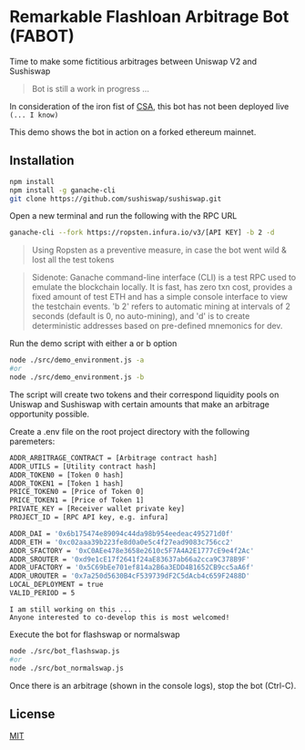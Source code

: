 # Remarkable Flashloan Arbitrage Bot (FABOT)

Time to make some fictitious arbitrages between Uniswap V2 and Sushiswap

>Bot is still a work in progress ... 

In consideration of the iron fist of [CSA](https://www.csa.gov.sg/), this bot has not been deployed live `(... I know)`

This demo shows the bot in action on a forked ethereum mainnet.

## Installation

```bash
npm install
npm install -g ganache-cli
git clone https://github.com/sushiswap/sushiswap.git
```

Open a new terminal and run the following with the RPC URL

```bash
ganache-cli --fork https://ropsten.infura.io/v3/[API KEY] -b 2 -d

```

> Using Ropsten as a preventive measure, in case the bot went wild & lost all the test tokens

> Sidenote: Ganache command-line interface (CLI) is a test RPC used to emulate the blockchain locally. It is fast, has zero txn cost, provides a fixed amount of test ETH and has a simple console interface to view the testchain events. 'b 2' refers to automatic mining at intervals of 2 seconds (default is 0, no auto-mining), and 'd' is to create deterministic addresses based on pre-defined mnemonics for dev.


Run the demo script with either a or b option 
```bash
node ./src/demo_environment.js -a
#or
node ./src/demo_environment.js -b
```

The script will create two tokens and their correspond liquidity pools on Uniswap and Sushiswap with certain amounts that make an arbitrage opportunity possible.

Create a .env file on the root project directory with the following paremeters:

```bash
ADDR_ARBITRAGE_CONTRACT = [Arbitrage contract hash]
ADDR_UTILS = [Utility contract hash]
ADDR_TOKEN0 = [Token 0 hash]
ADDR_TOKEN1 = [Token 1 hash]
PRICE_TOKEN0 = [Price of Token 0]
PRICE_TOKEN1 = [Price of Token 1]
PRIVATE_KEY = [Receiver wallet private key]
PROJECT_ID = [RPC API key, e.g. infura]

ADDR_DAI = '0x6b175474e89094c44da98b954eedeac495271d0f'
ADDR_ETH = '0xc02aaa39b223fe8d0a0e5c4f27ead9083c756cc2'
ADDR_SFACTORY = '0xC0AEe478e3658e2610c5F7A4A2E1777cE9e4f2Ac'
ADDR_SROUTER = '0xd9e1cE17f2641f24aE83637ab66a2cca9C378B9F'
ADDR_UFACTORY = '0x5C69bEe701ef814a2B6a3EDD4B1652CB9cc5aA6f'
ADDR_UROUTER = '0x7a250d5630B4cF539739dF2C5dAcb4c659F2488D'
LOCAL_DEPLOYMENT = true
VALID_PERIOD = 5
```

```
I am still working on this ...
Anyone interested to co-develop this is most welcomed!
```

Execute the bot for flashswap or normalswap
```bash
node ./src/bot_flashswap.js
#or
node ./src/bot_normalswap.js
```
Once there is an arbitrage (shown in the console logs), stop the bot (Ctrl-C). 

## License

[MIT](https://tldrlegal.com/license/mit-license)
